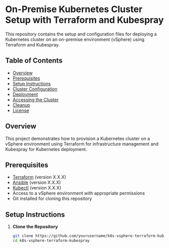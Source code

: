 # On-Premise Kubernetes Cluster Setup with Terraform and Kubespray

This repository contains the setup and configuration files for deploying a Kubernetes cluster on an on-premise environment (vSphere) using Terraform and Kubespray.

## Table of Contents

- [Overview](#overview)
- [Prerequisites](#prerequisites)
- [Setup Instructions](#setup-instructions)
- [Cluster Configuration](#cluster-configuration)
- [Deployment](#deployment)
- [Accessing the Cluster](#accessing-the-cluster)
- [Cleanup](#cleanup)
- [License](#license)

## Overview

This project demonstrates how to provision a Kubernetes cluster on a vSphere environment using Terraform for infrastructure management and Kubespray for Kubernetes deployment. 

## Prerequisites

- [Terraform](https://www.terraform.io/downloads.html) (version X.X.X)
- [Ansible](https://docs.ansible.com/ansible/latest/installation_guide/intro_installation.html) (version X.X.X)
- [Kubectl](https://kubernetes.io/docs/tasks/tools/install-kubectl/) (version X.X.X)
- Access to a vSphere environment with appropriate permissions
- Git installed for cloning this repository

## Setup Instructions

1. **Clone the Repository**

   ```bash
   git clone https://github.com/yourusername/k8s-vsphere-terraform-kubespray.git
   cd k8s-vsphere-terraform-kubespray
